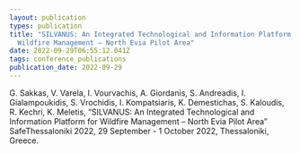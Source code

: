 ```yaml
---
layout: publication
types: publication
title: "SILVANUS: An Integrated Technological and Information Platform for
  Wildfire Management – North Evia Pilot Area"
date: 2022-09-29T06:55:12.041Z
tags: conference_publications
publication_date: 2022-09-29
---
```

<!--StartFragment-->

G. Sakkas, V. Varela, I. Vourvachis, A. Giordanis, S. Andreadis, I. Gialampoukidis, S. Vrochidis, I. Kompatsiaris, K. Demestichas, S. Kaloudis, R. Kechri, K. Meletis, “SILVANUS: An Integrated Technological and Information Platform for Wildfire Management – North Evia Pilot Area” SafeThessaloniki 2022, 29 September - 1 October 2022, Thessaloniki, Greece.

<!--EndFragment-->